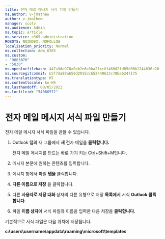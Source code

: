 ```yaml
---
title: 전자 메일 메시지 서식 파일 만들기
ms.author: v-jmathew
author: v-jmathew
manager: scotv
ms.audience: Admin
ms.topic: article
ms.service: o365-administration
ROBOTS: NOINDEX, NOFOLLOW
localization_priority: Normal
ms.collection: Adm_O365
ms.custom:
- "9003070"
- "5830"
ms.openlocfilehash: 447a9da970a0cb2e6e8ba21cc8f46082fd85d06b1244636c28fdebc2d911531d
ms.sourcegitcommit: b5f7da89a650d2915dc652449623c78be6247175
ms.translationtype: MT
ms.contentlocale: ko-KR
ms.lasthandoff: 08/05/2021
ms.locfileid: "54080572"
---
```

# <a name="create-an-email-message-template"></a>전자 메일 메시지 서식 파일 만들기

전자 메일 메시지 서식 파일을 만들 수 있습니다.

1. Outlook  탭의 새 그룹에서 **새** 전자 메일을 **클릭합니다.**

    전자 메일 메시지를 만드는 바로 가기 키는 Ctrl+Shift+M입니다.

2. 메시지 본문에 원하는 콘텐츠를 입력합니다.
3. 메시지 창에서 파일 **탭을** 클릭합니다.
4. **다른 이름으로 저장** 을 클릭합니다.
5. 다른 **사용자로 저장 대화** 상자의 다른 유형으로 저장 **목록에서** 서식 **Outlook 클릭합니다.**
6. 파일 **이름 상자에** 서식 파일의 이름을 입력한 다음 저장을 **클릭합니다.**

기본적으로 서식 파일은 다음 위치에 저장됩니다.

**c:\users\username\appdata\roaming\microsoft\templates**
